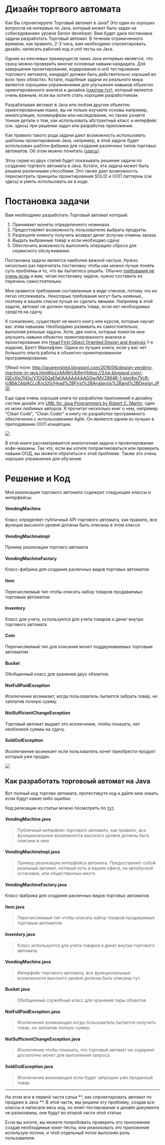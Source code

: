 # Дизайн торгвого автомата


Как Вы спроектируете Торговый автомат в Java? Это один из хороших вопросов на интервью по Java, который может быть задан на собеседованиях уровня Senior developer. Вам будет дана постановка задачи разработать Торговый автомат. В течение ограниченного времени, как правило, 2-3 часа, вам необходимо  спроектировать  дизайн, написать рабочий код и unit тесты на Java.

Одним из ключевых преимуществ таких Java интервью является, что  сразу можно проверить многие основные навыки кандидата. Для завершения проектирования, кодирования и unit тестирования торгового автомата, кандидат должен быть действительно хороший во всех трех областях. Кстати, подобные задачи из реального мира  является хорошими упражнениями для улучшения навыков объектно ориентированного анализа и дизайна ([смотри тут](http://javarevisited.blogspot.sg/2014/01/10-tips-to-improve-programming-skill-become-better-programmer.html)), который является очень важным, если вы хотите стать хорошим разработчиком.

Разрабатывая автомат в Java или любом другом объектно ориентированным языке, вы не только изучаете основы например, инкапсуляция, полиморфизм или наследования, но также узнаете тонкие детали о том, как использовать абстрактный класс и интерфейс (см. здесь) при решении задач или разработке приложения.

Как правило такого рода задачи дают возможность использовать шаблоны проектирования Java, например, в этой задаче будет использован  шаблон фабрики для создания различных типов торговых автоматов. Об этом можно почитать ([здесь](http://javarevisited.blogspot.com/2012/03/10-object-oriented-design-principles.html)).

Этоа серия из двух статей будет показывать решение задачи по созданию торгвого автомата в Java. Кстати, эта задача  может быть решена различными способами. Это также дает возможность пересмотреть принципы проектирования SOLID и ООП паттерны (см. здесь) и уметь использовать их в коде. 

# Постановка задачи

Вам необходимо разработать Торговый автомат который:

1. Принимает монеты определенного номинала.
2. Предостовляет возможность пользователю выбрать продукты.
3. Разрешите клиенту получить возврат денег вслучае отмены заказа.
4. Выдать выбранные товар и если необходмо сдачу
5. Обеспечить вомзжность выполнить операцию сброса для сервисного обслуживания.

Постановка задачи является наиболее важной частью. Нужно несколько раз перечитать постановку чтобы как можно лучше понять суть проблемы и то, что вы пытаетесь решить. Обычно [требования не очень ясны](http://javarevisited.blogspot.com/2015/01/difference-between-functional-and-nonfunctional-requirements-software-development.html) и вам, читая постановку задачи, нужно составить их перечень самостоятельно.

Мне нравится требования составленные в виде списков, потому что их легко отслеживать. Некоторые требования могут быть неявные, поэтому в вашем списке лучше их сделать явными. Например в этой задаче, автомат не должен продавать товар, если нет необходимых средств на сдачу.

К сожалению, существует не много книгу или курсов, которые научат вас этим навыкам. Необходимо развивать их самостоятельно, выполняя рельные задачи. Хотя, две книги, которые помогли мне улучшить навыки объектно ориентированного анализа и проектирования это [Head First Object Oriented Design and Analysis](http://www.amazon.com/dp/0596008678/?tag=javamysqlanta-20) 1-е издание, Бретт Маклафлин. Одина из лучших книги, если у вас нет большого опыта работы в объектно-ориентированном программировании.

![Read more: http://javarevisited.blogspot.com/2016/06/design-vending-machine-in-java.html#ixzz4AjWrUb9m](https://3.bp.blogspot.com/-lQExXlp7hDo/V1OQ5QaEfaI/AAAAAAAAGGw/MV2964R-1-klxt4to7VcR-iciBbkZ4qjACLcB/s320/Head%2BFirst%2BAnalaysis%2Band%2BDesign.JPG)

Еще одна очень хорошая книга по разработке приложений и дизайну систем дизайн это [UML for Java Programmers by Robert C. Martin](http://www.amazon.com/UML-Java%C2%BF-Programmers-Robert-Martin/dp/0131428489?tag=javamysqlanta-20), один из моих любимых авторов. Я прочитал несколько книг о нем, например "Clean Code", "Clean Coder" и книгу по разработке программного обеспечения с использованием Agile. Он является одним из лучших в преподавании OOП концепции.

![](https://4.bp.blogspot.com/-GM39T4LV9wA/V1ORHdHmZ2I/AAAAAAAAGG4/cq2xSrQDYLgEZNYigkTu-P9Z9GgJzPAZACLcB/s320/UML%2Bfor%2BJava%2BProgrammers%2Bby%2BUncle%2BBob.jpg)

В этой книге рассматривается аналогичная задача о проектировании кофе-машины. Так что, если вы хотите попрактиковаться или проверить навыки ООД, вы можете обратиться к этой проблеме. Также это очень хорошее упражнение для обучения.


# Решение и Код

Моя реализация торгового автомата содежрит следующие классы и интерфейсы:

#### VendingMachine

Класс определяет публичный API торгового автомата, как правило, все функции высокого уровня должны быть описаны в этом классе

#### VendingMachineImpl

Пример реализации торговго автомата

#### VendingMachineFactory
 
Класс-фабрика для создания различных видов торговых автоматов

#### Item
 
Перечисляемый тип чтобы описать набор товаров продаваемых торговым автоматом

#### Inventory
 
Класс для учета, используется для учета товаров и денег внутри торгового автомата

#### Coin
 
Перечисляемый тип для описания монет поддерживаемых торговым автоматом

#### Bucket
 
Обобщенный класс для хранения двух объектов. 

#### NotFullPaidException
 
Исключение возникает, когда пользователь пытается забрать товар, не заплатив полную сумму.

#### NotSufficientChangeException
 
Торговый автомат выдает это исключение, чтобы показать, нет необхомой суммы на сдачу.

#### SoldOutExcepiton
 
Исключаение возникает если пользователь хочет приобрести продукт который уже продан.

![](vendingmachine.png)


## Как разработать торговоый автомат на Java
Вот полный код торгово автомата, протестируте код и дайте мне знаать если будут какие либо ошибки.

Код релизации из статьи можно посмотреть по [тут](https://github.com/47niemand/learning-java-vending-machine-example.git).

#### VendingMachine.java

>Публичный интерфейс торгового автомата, как правило, все функциональные возможности высокого уровня должны быть описаны в нем


#### VendingMachineImpl.java

>Пример реализации интерфейса автомата. Предоставляет собой реальный автомат, который есть в вашем офисе, на автобусной остановке, или общественных местх


#### VendingMachineFactory.java

Класс-фабрика для создания различных видов торговых автоматов


#### Item.java

>Перечисляемый тип чтобы описать набор товаров продаваемых торговым автоматом


#### Inventory.java

>Класс используется для учета товаров и денег внутри торгового автомата.


#### VendingMachine.java

>Интерфейс торгового автомата, все функциональные возможности высокого уровня должны быть описаны тут.


#### Bucket.java

>Обобщенный служебный класс для хранения пары обхектов.


#### NotFullPaidException.java

>Исключение взникающее когда пользователь пытается получить товар, не заплатив полную сумму.


#### NotSufficientChangeException.java

>Исключение чтобы показать, что торговый автомат не содержит достаточно монет для выполнения запроса.

#### SoldOutException.java

>Исключение воникающее если будет запрошен уже проданный товар.

---
На этом все в первой части сатьи **, как спроектировать автомат по продаже в Java **. В этой части, мы решили эту проблему, создав все классы и написали весь код, но юнит-тестирование и дизайн документа не рализованы, они будут во второй части этой статьи.

Если вы хотите, вы можете попробовать проверить это приложение создав необходимые юнит-тесты, или реализовать это приложение использую потоки, и чтоб отдельный поток выполнял роль пользователя.
